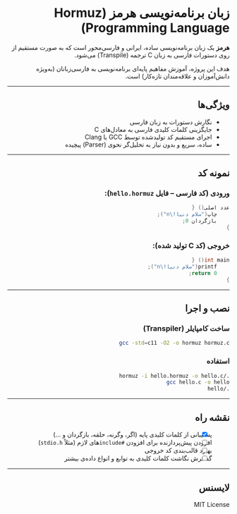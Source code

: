 <div dir="rtl">

# زبان برنامه‌نویسی هرمز (Hormuz Programming Language)

**هرمز** یک زبان برنامه‌نویسی ساده، ایرانی و فارسی‌محور است که به صورت مستقیم از روی دستورات فارسی به زبان C ترجمه (Transpile) می‌شود.  

هدف این پروژه، آموزش مفاهیم پایه‌ای برنامه‌نویسی به فارسی‌زبانان (به‌ویژه دانش‌آموزان و علاقه‌مندان تازه‌کار) است.

---

## ویژگی‌ها

- نگارش دستورات به زبان فارسی  
- جایگزینی کلمات کلیدی فارسی به معادل‌های C  
- اجرای مستقیم کد تولیدشده توسط GCC یا Clang  
- ساده، سریع و بدون نیاز به تحلیل‌گر نحوی (Parser) پیچیده  

---

## نمونه کد

### ورودی (کد فارسی – فایل `hello.hormuz`):

```c
عدد اصلی() {
    چاپ("سلام دنیا!\n");
    بازگردان 0;
}
````

### خروجی (کد C تولید شده):

```c
int main() {
    printf("سلام دنیا!\n");
    return 0;
}
```

---

## نصب و اجرا

### ساخت کامپایلر (Transpiler)

```bash
gcc -std=c11 -O2 -o hormuz hormuz.c
```

### استفاده

```bash
./hormuz -i hello.hormuz -o hello.c
gcc hello.c -o hello
./hello
```

---

## نقشه راه

* [x] پشتیبانی از کلمات کلیدی پایه (اگر، وگرنه، حلقه، بازگردان و …)
* [ ] افزودن پیش‌پردازنده برای افزودن `#include`های لازم (مثلاً `stdio.h`)
* [ ] بهبود قالب‌بندی کد خروجی
* [ ] گسترش نگاشت کلمات کلیدی به توابع و انواع داده‌ی بیشتر

---

## لایسنس

MIT License

</div>
